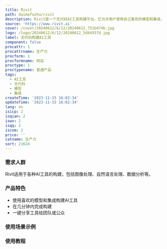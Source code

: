 ```yaml
---
title: Rivit
path: daimafuzhu/rivit
description: Rivit是一个无代码AI工具构建平台。它允许用户使用自己喜欢的模型和集成，在几分钟内构建AI工具。用户可以轻松地与团队或公众共享他们的工具。
source: 'https://www.rivit.ai'
cover: /cover/20240612/6/12/20240612_751b474b.jpg
logo: /logo/20240612/6/12/20240612_5d44937d.jpg
label: 无代码构建AI工具
component: false
procattr: 1
procattrname: 生产力
procform: 1
procformname: 网站
proctype: 1
proctypename: 普通产品
tags:
  - AI工具
  - 无代码
  - 模型
  - 集成
createTime: '2023-11-15 16:02:34'
updateTime: '2023-11-15 16:02:34'
lang: en
isicp: 2
isqian: 2
iswx: 2
isqq: 2
iscom: 2
price: ''
catname: 生产力
sort: 21624
---
```




### 需求人群
Rivit适用于各种AI工具的构建，包括图像处理、自然语言处理、数据分析等。

### 产品特色
- 使用喜欢的模型和集成构建AI工具
- 在几分钟内完成构建
- 一键分享工具给团队或公众

### 使用场景示例


### 使用教程


  
